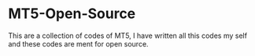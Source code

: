 # MT5-Open-Source
This are a collection of codes of MT5, I have written all this codes my self and these codes are ment for open source.
